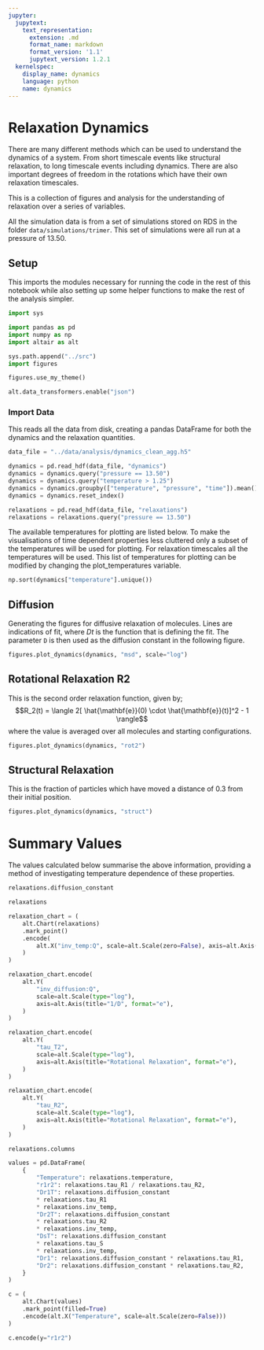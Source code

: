 ```yaml
---
jupyter:
  jupytext:
    text_representation:
      extension: .md
      format_name: markdown
      format_version: '1.1'
      jupytext_version: 1.2.1
  kernelspec:
    display_name: dynamics
    language: python
    name: dynamics
---
```


<!-- #region -->
Relaxation Dynamics
==========

There are many different methods which can be used to understand the dynamics of a system.
From short timescale events like structural relaxation,
to long timescale events including dynamics.
There are also important degrees of freedom in the rotations which have their own relaxation timescales.

This is a collection of figures and analysis
for the understanding of relaxation over a series of variables.

All the simulation data is from a set of simulations stored on RDS
in the folder `data/simulations/trimer`.
This set of simulations were all run at a pressure of 13.50.
<!-- #endregion -->

## Setup

This imports the modules necessary for running the code in the rest of this notebook
while also setting up some helper functions to make the rest of the analysis simpler.

```python
import sys

import pandas as pd
import numpy as np
import altair as alt

sys.path.append("../src")
import figures

figures.use_my_theme()

alt.data_transformers.enable("json")
```

### Import Data

This reads all the data from disk,
creating a pandas DataFrame for both
the dynamics and the relaxation quantities.

```python
data_file = "../data/analysis/dynamics_clean_agg.h5"
```

```python
dynamics = pd.read_hdf(data_file, "dynamics")
dynamics = dynamics.query("pressure == 13.50")
dynamics = dynamics.query("temperature > 1.25")
dynamics = dynamics.groupby(["temperature", "pressure", "time"]).mean()
dynamics = dynamics.reset_index()
```

```python
relaxations = pd.read_hdf(data_file, "relaxations")
relaxations = relaxations.query("pressure == 13.50")
```

The available temperatures for plotting are listed below.
To make the visualisations of time dependent properties less cluttered
only a subset of the temperatures will be used for plotting.
For relaxation timescales all the temperatures will be used.
This list of temperatures for plotting can be modified by changing the plot_temperatures variable.

```python
np.sort(dynamics["temperature"].unique())
```

Diffusion
--------

Generating the figures for diffusive relaxation of molecules. Lines are indications of fit, where $D t$ is the function that is defining the fit. The parameter `D` is then used as the diffusion constant in the following figure.

```python
figures.plot_dynamics(dynamics, "msd", scale="log")
```

Rotational Relaxation R2
--------------------

This is the second order relaxation function,
given by;
$$R_2(t) = \langle 2[ \hat{\mathbf{e}}(0) \cdot \hat{\mathbf{e}}(t)]^2 - 1 \rangle$$
where the value is averaged over all molecules and starting configurations.

```python
figures.plot_dynamics(dynamics, "rot2")
```

Structural Relaxation
--------------------

This is the fraction of particles which have moved a distance of 0.3 from their initial position.

```python
figures.plot_dynamics(dynamics, "struct")
```

Summary Values
========

The values calculated below summarise the above information,
providing a method of investigating temperature dependence of these properties.

```python
relaxations.diffusion_constant
```

```python
relaxations
```

```python
relaxation_chart = (
    alt.Chart(relaxations)
    .mark_point()
    .encode(
        alt.X("inv_temp:Q", scale=alt.Scale(zero=False), axis=alt.Axis(title="1/T"))
    )
)
```

```python
relaxation_chart.encode(
    alt.Y(
        "inv_diffusion:Q",
        scale=alt.Scale(type="log"),
        axis=alt.Axis(title="1/D", format="e"),
    )
)
```

```python
relaxation_chart.encode(
    alt.Y(
        "tau_T2",
        scale=alt.Scale(type="log"),
        axis=alt.Axis(title="Rotational Relaxation", format="e"),
    )
)
```

```python
relaxation_chart.encode(
    alt.Y(
        "tau_R2",
        scale=alt.Scale(type="log"),
        axis=alt.Axis(title="Rotational Relaxation", format="e"),
    )
)
```

```python
relaxations.columns
```

```python
values = pd.DataFrame(
    {
        "Temperature": relaxations.temperature,
        "r1r2": relaxations.tau_R1 / relaxations.tau_R2,
        "Dr1T": relaxations.diffusion_constant
        * relaxations.tau_R1
        * relaxations.inv_temp,
        "Dr2T": relaxations.diffusion_constant
        * relaxations.tau_R2
        * relaxations.inv_temp,
        "DsT": relaxations.diffusion_constant
        * relaxations.tau_S
        * relaxations.inv_temp,
        "Dr1": relaxations.diffusion_constant * relaxations.tau_R1,
        "Dr2": relaxations.diffusion_constant * relaxations.tau_R2,
    }
)
```

```python
c = (
    alt.Chart(values)
    .mark_point(filled=True)
    .encode(alt.X("Temperature", scale=alt.Scale(zero=False)))
)

c.encode(y="r1r2")
```

```python
```
